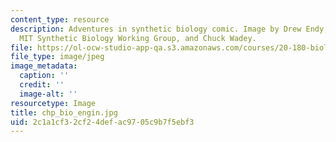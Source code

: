 ```yaml
---
content_type: resource
description: Adventures in synthetic biology comic. Image by Drew Endy, Isadora Deese,
  MIT Synthetic Biology Working Group, and Chuck Wadey.
file: https://ol-ocw-studio-app-qa.s3.amazonaws.com/courses/20-180-biological-engineering-programming-spring-2006/2c1a1cf32cf24defac9705c9b7f5ebf3_chp_bio_engin.jpg
file_type: image/jpeg
image_metadata:
  caption: ''
  credit: ''
  image-alt: ''
resourcetype: Image
title: chp_bio_engin.jpg
uid: 2c1a1cf3-2cf2-4def-ac97-05c9b7f5ebf3
---
```

